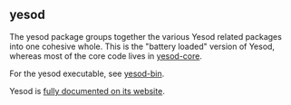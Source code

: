 ## yesod

The yesod package groups together the various Yesod related packages into one
cohesive whole. This is the "battery loaded" version of Yesod, whereas most of
the core code lives in
[yesod-core](http://www.stackage.org/package/yesod-core/).

For the yesod executable, see [yesod-bin](http://www.stackage.org/package/yesod-bin/).

Yesod is [fully documented on its website](http://www.yesodweb.com/).
